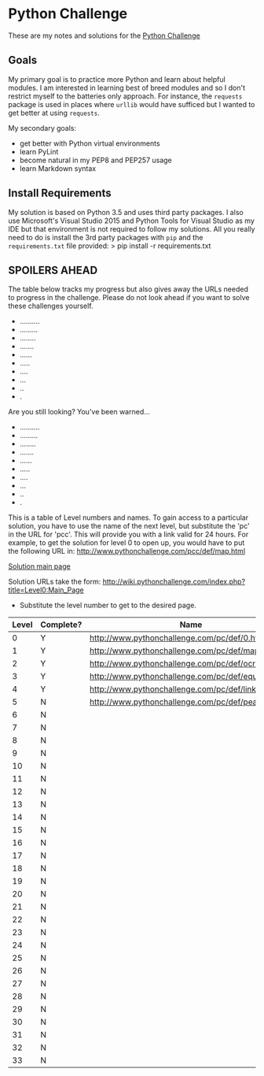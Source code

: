 # Python Challenge
These are my notes and solutions for the [Python Challenge](http://www.pythonchallenge.com)

## Goals
My primary goal is to practice more Python and learn about helpful modules.
I am interested in learning best of breed modules and so I don't restrict myself to the batteries only approach.
For instance, the `requests` package is used in places where `urllib` would have sufficed but I wanted to get better at using `requests`.

My secondary goals:
* get better with Python virtual environments
* learn PyLint
* become natural in my PEP8 and PEP257 usage
* learn Markdown syntax

## Install Requirements
My solution is based on Python 3.5 and uses third party packages.
I also use Microsoft's Visual Studio 2015 and Python Tools for Visual Studio as my IDE but that environment is not required to follow my solutions.
All you really need to do is install the 3rd party packages with `pip` and the `requirements.txt` file provided:
    > pip install -r requirements.txt

## **SPOILERS AHEAD**
The table below tracks my progress but also gives away the URLs needed to progress in the challenge.
Please do not look ahead if you want to solve these challenges yourself.

* ..........
* .........
* ........
* .......
* ......
* .....
* ....
* ...
* ..
* .

Are you still looking? You've been warned...

* ..........
* .........
* ........
* .......
* ......
* .....
* ....
* ...
* ..
* .

This is a table of Level numbers and names. To gain access to a particular solution, you
have to use the name of the next level, but substitute the 'pc' in the URL for 'pcc'. This will
provide you with a link valid for 24 hours. For example, to get the solution for level 0 to open up,
you would have to put the following URL in: http://www.pythonchallenge.com/pcc/def/map.html

[Solution main page](http://wiki.pythonchallenge.com/index.php?title=Main_Page)

Solution URLs take the form:
http://wiki.pythonchallenge.com/index.php?title=Level0:Main_Page
* Substitute the level number to get to the desired page.


Level | Complete? | Name
------- | --------- | ----
0 | Y | http://www.pythonchallenge.com/pc/def/0.html
1 | Y | http://www.pythonchallenge.com/pc/def/map.html
2 | Y | http://www.pythonchallenge.com/pc/def/ocr.html
3 | Y | http://www.pythonchallenge.com/pc/def/equality.html
4 | Y | http://www.pythonchallenge.com/pc/def/linkedlist.php
5 | N | http://www.pythonchallenge.com/pc/def/peak.html
6 | N | 
7 | N | 
8 | N | 
9 | N | 
10 | N | 
11 | N | 
12 | N | 
13 | N | 
14 | N | 
15 | N | 
16 | N | 
17 | N | 
18 | N | 
19 | N | 
20 | N | 
21 | N | 
22 | N | 
23 | N | 
24 | N | 
25 | N | 
26 | N | 
27 | N | 
28 | N | 
29 | N | 
30 | N | 
31 | N | 
32 | N | 
33 | N | 
